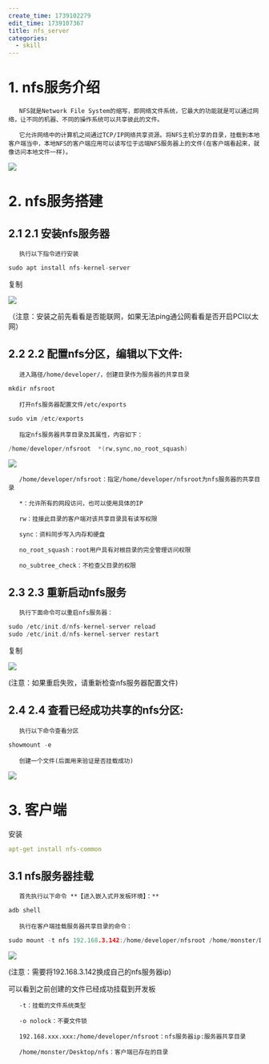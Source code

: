 ```yaml
---
create_time: 1739102279
edit_time: 1739107367
title: nfs_server
categories:
  - skill
---
```



# 1. nfs服务介绍

       NFS就是Network File System的缩写，即网络文件系统，它最大的功能就是可以通过网络，让不同的机器、不同的操作系统可以共享彼此的文件。

       它允许网络中的计算机之间通过TCP/IP网络共享资源。将NFS主机分享的目录，挂载到本地客户端当中，本地NFS的客户端应用可以读写位于远端NFS服务器上的文件(在客户端看起来，就像访问本地文件一样)。

<img src="/assets/ZDJtbxqlzorZwZxZXXdcM0sfnMd.png" src-width="832" class="markdown-img" src-height="376"/>

 

# 2. nfs服务搭建

## 2.1 2.1    安装nfs服务器

       执行以下指令进行安装

```cpp
sudo apt install nfs-kernel-server
```

复制

<img src="/assets/WorlblUeRoALKTxKcs5cuhpOnqb.png" src-width="730" class="markdown-img" src-height="304"/>

（注意：安装之前先看看是否能联网，如果无法ping通公网看看是否开启PCI以太网）

## 2.2 2.2    配置nfs分区，编辑以下文件:

       进入路径/home/developer/，创建目录作为服务器的共享目录

```cpp
mkdir nfsroot
```

       打开nfs服务器配置文件/etc/exports

```cpp
sudo vim /etc/exports
```

       指定nfs服务器共享目录及其属性，内容如下：

```cpp
/home/developer/nfsroot  *(rw,sync,no_root_squash)
```

<img src="/assets/AADDbhV5doxjuzxbtcQc8tnNnRe.png" src-width="730" class="markdown-img" src-height="89"/>

       /home/developer/nfsroot：指定/home/developer/nfsroot为nfs服务器的共享目录

       *：允许所有的网段访问，也可以使用具体的IP

       rw：挂接此目录的客户端对该共享目录具有读写权限

       sync：资料同步写入内存和硬盘

       no_root_squash：root用户具有对根目录的完全管理访问权限

       no_subtree_check：不检查父目录的权限

## 2.3 2.3    重新启动nfs服务

       执行下面命令可以重启nfs服务器：

```cpp
sudo /etc/init.d/nfs-kernel-server reload
sudo /etc/init.d/nfs-kernel-server restart
```

复制

<img src="/assets/EgIrbCfcFo5aL8xIKKlcTU3DnYb.png" src-width="721" class="markdown-img" src-height="94"/>

(注意：如果重启失败，请重新检查nfs服务器配置文件)

## 2.4 2.4    查看已经成功共享的nfs分区:

       执行以下命令查看分区

```cpp
showmount -e
```

       创建一个文件(后面用来验证是否挂载成功)

<img src="/assets/Xy6Wbv2EhoCvsYxpW9dc7ovsn7c.png" src-width="736" class="markdown-img" src-height="60"/>

 

# 3. 客户端

安装

```yaml
apt-get install nfs-common
```

## 3.1 nfs服务器挂载  

       首先执行以下命令 **【进入嵌入式开发板环境】：**

```cpp
adb shell
```

       执行在客户端挂载服务器共享目录的命令：

```cpp
sudo mount -t nfs 192.168.3.142:/home/developer/nfsroot /home/monster/Desktop/nfs -o nolock
```

 

<img src="/assets/JUKmbYF01oIiA4xEl9dc2sDAnpW.png" src-width="1349" class="markdown-img" src-height="76"/>

(注意：需要将192.168.3.142换成自己的nfs服务器ip)

可以看到之前创建的文件已经成功挂载到开发板

       -t：挂载的文件系统类型

       -o nolock：不要文件锁

       192.168.xxx.xxx:/home/developer/nfsroot：nfs服务器ip:服务器共享目录

       /home/monster/Desktop/nfs：客户端已存在的目录

